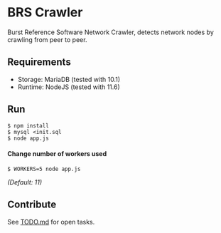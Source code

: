 # BRS Crawler
Burst Reference Software Network Crawler, detects network nodes by crawling from peer to peer.

## Requirements
- Storage: MariaDB (tested with 10.1)
- Runtime: NodeJS (tested with 11.6)

## Run
```shell
$ npm install
$ mysql <init.sql
$ node app.js
```

#### Change number of workers used
```shell
$ WORKERS=5 node app.js
```
*(Default: 11)*

## Contribute
See [TODO.md](TODO.md) for open tasks.
